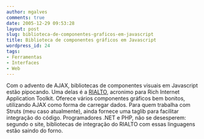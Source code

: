 ```yaml
---
author: mgalves
comments: true
date: 2005-12-29 09:53:28
layout: post
slug: biblioteca-de-componentes-graficos-em-javascript
title: Biblioteca de componentes gráficos em Javascript
wordpress_id: 24
tags:
- Ferramentas
- Interfaces
- Web
---
```


Com o advento de AJAX, bibliotecas de componentes visuais em Javascript estão pipocando. Uma delas é a  [RIALTO](http://rialto.application-servers.com/wiki/), acronimo para Rich Internet Application Toolkit. Oferece vários componentes gráficos bem bonitos, utilizando AJAX como forma de carregar dados. Para quem trabalha com Struts (meu caso atualmente), ainda fornece uma taglib para facilitar integração do código. Programadores .NET e PHP, não se desesperem: segundo o site, bibliotecas de integração do RIALTO com essas linguagens estão saindo do forno.


> 
